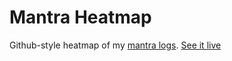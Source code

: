 # Mantra Heatmap
Github-style heatmap of my [mantra logs][logs]. [See it live][live]

[live]: https://nezaj.github.io/MantraHeatmap
[logs]: https://github.com/nezaj/logs/blob/master/daily.md
